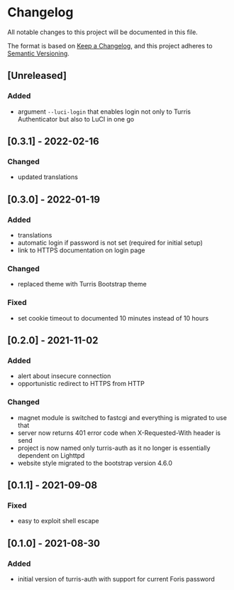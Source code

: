 # Changelog
All notable changes to this project will be documented in this file.

The format is based on [Keep a Changelog](https://keepachangelog.com/en/1.0.0/),
and this project adheres to [Semantic Versioning](https://semver.org/spec/v2.0.0.html).

## [Unreleased]
### Added
- argument `--luci-login` that enables login not only to Turris Authenticator
  but also to LuCI in one go


## [0.3.1] - 2022-02-16
### Changed
- updated translations


## [0.3.0] - 2022-01-19
### Added
- translations
- automatic login if password is not set (required for initial setup)
- link to HTTPS documentation on login page

### Changed
- replaced theme with Turris Bootstrap theme

### Fixed
- set cookie timeout to documented 10 minutes instead of 10 hours


## [0.2.0] - 2021-11-02
### Added
- alert about insecure connection
- opportunistic redirect to HTTPS from HTTP

### Changed
- magnet module is switched to fastcgi and everything is migrated to use that
- server now returns 401 error code when X-Requested-With header is send
- project is now named only turris-auth as it no longer is essentially dependent
  on Lighttpd
- website style migrated to the bootstrap version 4.6.0


## [0.1.1] - 2021-09-08
### Fixed
- easy to exploit shell escape


## [0.1.0] - 2021-08-30
### Added
- initial version of turris-auth with support for current Foris password
